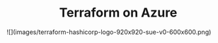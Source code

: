 <h1 align="center">Terraform on Azure</h1>
![](images/terraform-hashicorp-logo-920x920-sue-v0-600x600.png)

